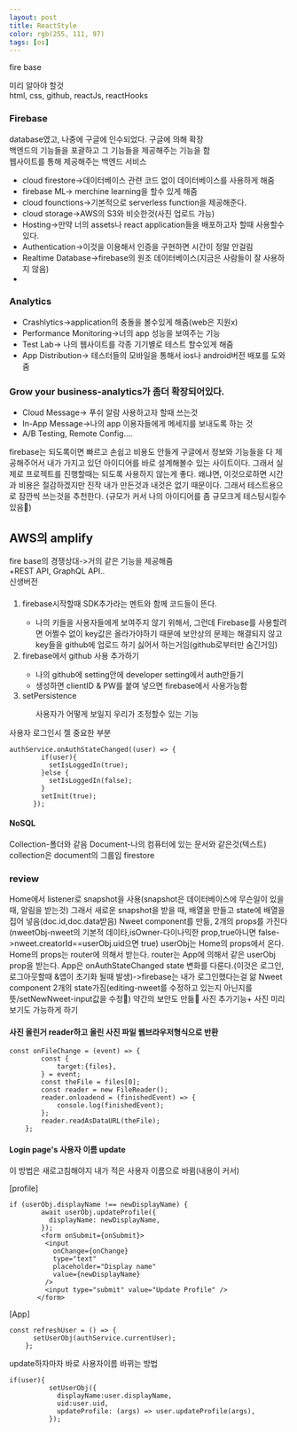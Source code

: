 ```yaml
---
layout: post
title: ReactStyle
color: rgb(255, 111, 97)
tags: [os]
---
```

fire base
<p>
미리 알아야 할것<br>
html, css, github, reactJs, reactHooks
</p>
<h3>Firebase</h3>
<p>
database였고, 나중에 구글에 인수되었다. 구글에 의해 확장<br>
백엔드의 기능들을 포괄하고 그 기능들을 제공해주는 기능을 함 <br>
웹사이트를 통해 제공해주는 백엔드 서비스
<ul>
<li>cloud firestore->데이터베이스 관련 코드 없이 데이터베이스를 사용하게 해줌</li>
<li>firebase ML-> merchine learning을 할수 있게 해줌</li>
<li>cloud founctions->기본적으로 serverless function을 제공해준다. </li>
<li>cloud storage->AWS의 S3와 비슷한것(사진 업로드 가능)</li>
<li>Hosting->만약 너의 assets나 react application들을 배포하고자 할때 사용할수 있다.  </li>
<li>Authentication->이것을 이용해서 인증을 구현하면 시간이 정말 안걸림</li>
<li>Realtime Database->firebase의 원조 데이터베이스(지금은 사람들이 잘 사용하지 않음)<li>
</ul>
<h3>Analytics</h3>
<ul>
<li>Crashlytics->application의 충돌을 볼수있게 해줌(web은 지원x)</li>
<li>Performance Monitoring->너의 app 성능을 보여주는 기능</li>
<li>Test Lab-> 나의 웹사이트를 각종 기기별로 테스트 할수있게 해줌</li>
<li>App Distribution-> 테스터들의 모바일을 통해서 ios나 android버전 배포를 도와줌</li>
</ul>
<h3>Grow your business-analytics가 좀더 확장되어있다.</h3>
<ul>
<li>Cloud Message-> 푸쉬 알람 사용하고자 할때 쓰는것</li>
<li>In-App Message->나의 app 이용자들에게 메세지를 보내도록 하는 것</li>
<li>A/B Testing, Remote Config....</li>
</ul>
</p>
<p>
firebase는 되도록이면 빠르고 손쉽고 비용도 안들게 구글에서 정보와 기능들을 다 제공해주어서 내가 가지고 있던 아이디어를 바로 설계해볼수 있는 사이트이다. 그래서 실제로 프로젝트를 진행할때는 되도록 사용하지 않는게 좋다. 왜냐면, 이것으로하면 시간과 비용은 절감하겠지만 진작 내가 만든것과 내것은 없기 때문이다. 그래서 테스트용으로 잠깐씩 쓰는것을 추천한다. (규모가 커서 나의 아이디어를 좀 규모크게 테스팅시킬수 있음)
</p>
<h2>AWS의 amplify</h2>
fire base의 경쟁상대->거의 같은 기능을 제공해줌<br>
+REST API, GraphQL API..<br>
신생버전

<h4 style="border:purple"></h4>
<div>
<ol>
<li>firebase시작할때 SDK추가라는 멘트와 함께 코드들이 뜬다.</li>
<ul>
<li>나의 키들을 사용자들에게 보여주지 않기 위해서, 그런데 Firebase를 사용할려면 어쩔수 없이 key값은 올라가야하기 때문에 보안상의 문제는 해결되지 않고 key들을 github에 업로드 하기 싫어서 하는거임(github로부터만 숨긴거임)</li> 
</ul>
<li>firebase에서 github 사용 추가하기</li>
<ul>
<li>나의 github에 setting안에 developer setting에서 auth만들기</li>
<li>생성하면 clientID & PW를 붙여 넣으면 firebase에서 사용가능함</li>
</ul>
<li>setPersistence</li>
<ul>사용자가 어떻게 보일지 우리가 조정할수 있는 기능</ul>
</ol>

사용자 로그인시 젤 중요한 부분

```
authService.onAuthStateChanged((user) => {
        if(user){
          setIsLoggedIn(true);
        }else {
          setIsLoggedIn(false);
        }
        setInit(true);
      });
```
<h4>NoSQL</h4>
Collection-폴더와 같음
Document-나의 컴퓨터에 있는 문서와 같은것(텍스트)
collection은 document의 그룹임
firestore
</div>
<div>
<h3>review</h3>
<p>
Home에서 listener로 snapshot을 사용(snapshot은 데이터베이스에 무슨일이 있을 때, 알림을 받는것)
그래서 새로운 snapshot을 받을 때, 배열을 만들고 state에 배열을 집어 넣음(doc.id,doc.data받음)
Nweet component를 만듦, 2개의 props를 가진다(nweetObj-nweet의 기본적 데이타,isOwner-다이나믹한 prop,true아니면 false->nweet.creatorId==userObj.uid으면 true)
userObj는 Home의 props에서 온다. Home의 props는 router에 의해서 받는다. 
router는 App에 의해서 같은 userObj prop을 받는다. 
App은 onAuthStateChanged state 변화를 다룬다.(이것은 로그인,로그아웃할때 &앱이 초기화 될때 발생)->firebase는 내가 로그인했다는걸 앎
Nweet component 2개의 state가짐(editing-nweet를 수정하고 있는지 아닌지를 뜻/setNewNweet-input값을 수정)
약간의 보안도 만듦
사진 추가기능+ 사진 미리보기도 가능하게 하기
</p>
<p>
<h4>사진 올린거 reader하고 올린 사진 파일 웹브라우저형식으로 반환</h4>

```
const onFileChange = (event) => {
        const {
            target:{files},
        } = event;
        const theFile = files[0];
        const reader = new FileReader();
        reader.onloadend = (finishedEvent) => {
            console.log(finishedEvent);
        };
        reader.readAsDataURL(theFile);
    };
```
</p>

<p>
<h4>Login page's 사용자 이름 update</h4>
이 방법은 새로고침해야지 내가 적은 사용자 이름으로 바뀜(내용이 커서)<br>

[profile]
```
if (userObj.displayName !== newDisplayName) {
        await userObj.updateProfile({
          displayName: newDisplayName,
        });
        <form onSubmit={onSubmit}>
         <input
           onChange={onChange}
           type="text"
           placeholder="Display name"
           value={newDisplayName}
         />
         <input type="submit" value="Update Profile" />
       </form>
```
[App]
```
const refreshUser = () => {
      setUserObj(authService.currentUser);
    };
```

update하자마자 바로 사용자이름 바뀌는 방법

```
if(user){
          setUserObj({
            displayName:user.displayName,
            uid:user.uid,
            updateProfile: (args) => user.updateProfile(args),
          });
```
</p>
</div>
